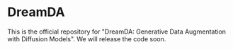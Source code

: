 # DreamDA
This is the official repository for "DreamDA: Generative Data Augmentation with Diffusion Models". We will release the code soon.
